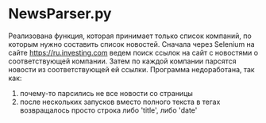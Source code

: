 # NewsParser.py

Реализована функция, которая принимает только список компаний, по которым нужно составить список новостей. 
Сначала через Selenium на сайте https://ru.investing.com ведем поиск ссылок на сайт с новостями о соответствующей компании.
Затем по каждой компании парсятся новости из соответствующей ей ссылки. Программа недоработана, так как:
1) почему-то парсились не все новости со страницы
2) после нескольких запусков вместо полного текста в тегах возвращалось просто строка либо 'title', либо 'date'
